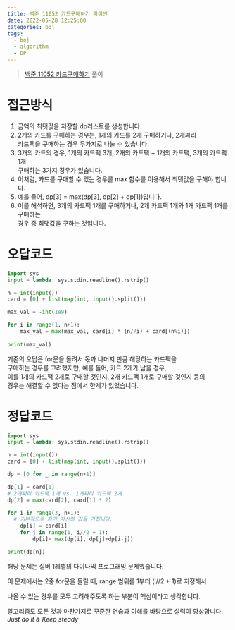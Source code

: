 ```yaml
---
title: 백준 11052 카드구매하기 파이썬
date: 2022-05-28 12:25:00
categories: boj
tags:
  - boj
  - algorithm
  - DP
---
```



> [백준 11052 카드구매하기](https://www.acmicpc.net/problem/11052) 풀이

# 접근방식
1. 금액의 최댓값을 저장할 dp리스트를 생성합니다.
2. 2개의 카드를 구매하는 경우는, 1개의 카드를 2개 구매하거나, 2개짜리    
카드팩을 구매하는 경우 두가지로 나눌 수 있습니다.
3. 3개의 카드의 경우, 1개의 카드팩 3개, 2개의 카드팩 + 1개의 카드팩, 3개의 카드팩 1개    
구매하는 3가지 경우가 있습니다.
4. 이처럼, 카드를 구매할 수 있는 경우를 max 함수를 이용해서 최댓값을 구해야 합니다.
5. 예를 들어, dp[3] = max(dp[3], dp[2] + dp[1])입니다.    
6. 이를 해석하면, 3개의 카드팩 1개를 구매하거나, 2개 카드팩 1개와 1개 카드팩 1개를 구매하는    
경우 중 최댓값을 구하는 것입니다.


# 오답코드
~~~python
import sys
input = lambda: sys.stdin.readline().rstrip()

n = int(input())
card = [0] + list(map(int, input().split()))

max_val = -int(1e9)

for i in range(1, n+1):
    max_val = max(max_val, card[i] * (n//i) + card[(n%i)])
    
print(max_val)
~~~

기존의 오답은 for문을 돌려서 몫과 나머지 만큼 해당하는 카드팩을    
구매하는 경우를 고려했지만, 예를 들어, 카드 2개가 남을 경우,   
이를 1개의 카드팩 2개로 구매할 것인지, 2개 카드팩 1개로 구매할 것인지 등의    
경우는 해결할 수 없다는 점에서 한계가 있었습니다.

# 정답코드
~~~python
import sys
input = lambda: sys.stdin.readline().rstrip()

n = int(input())
card = [0] + list(map(int, input().split()))

dp = [0 for _ in range(n+1)]

dp[1] = card[1]
# 2개짜리 카드팩 1개 vs. 1개짜리 카드팩 2개
dp[2] = max(card[2], card[1] * 2)

for i in range(3, n+1):
  # 기본적으로 자기 자신의 값을 가집니다.
    dp[i] = card[i]
    for j in range(1, i//2 + 1):
        dp[i]= max(dp[i], dp[j]+dp[i-j])

print(dp[n])
~~~

해당 문제는 실버 1레벨의 다이나믹 프로그래밍 문제였습니다.

이 문제에서는 2중 for문을 돌릴 때, range 범위를 1부터 (i//2 + 1)로 지정해서

나올 수 있는 경우를 모두 고려해주도록 하는 부분이 핵심이라고 생각합니다.

알고리즘도 모든 것과 마찬가지로 꾸준한 연습과 이해를 바탕으로 실력이 향상합니다.    
*Just do it & Keep steady*
